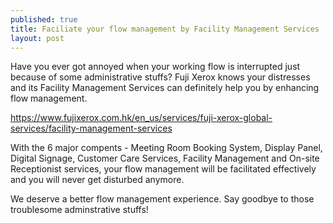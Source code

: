 ```yaml
---
published: true
title: Faciliate your flow management by Facility Management Services 
layout: post
---
```

Have you ever got annoyed when your working flow is interrupted just because of some administrative stuffs? Fuji Xerox knows your distresses and its Facility Management Services can definitely help you by enhancing flow management.

https://www.fujixerox.com.hk/en_us/services/fuji-xerox-global-services/facility-management-services

With the 6 major compents - Meeting Room Booking System, Display Panel, Digital Signage, Customer Care Services, Facility Management and On-site Receptionist services, your flow management will be facilitated effectively and you will never get disturbed anymore.

We deserve a better flow management experience. Say goodbye to those troublesome adminstrative stuffs!